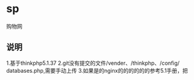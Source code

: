 # sp
购物网
## 说明
1.基于thinkphp5.1.37
2.git没有提交的文件/vender、/thinkphp、/config/
databases.php,需要手动上传
3.如果是的nginx的的的的的的参考5.1手册，把





